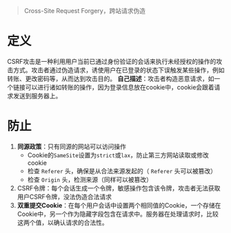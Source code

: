 > Cross-Site Request Forgery，跨站请求伪造
# 定义
CSRF攻击是一种利用用户当前已通过身份验证的会话来执行未经授权的操作的攻击方式。攻击者通过伪造请求，诱使用户在已登录的状态下误触发某些操作，例如转账、更改密码等，从而达到攻击目的。
**自己描述**：攻击者构造恶意请求，如一个链接可以进行诸如转账的操作，因为登录信息放在cookie中，cookie会跟着请求发送到服务器上。
# 防止
1. **同源政策**：只有同源的网站可以访问操作
   - Cookie的`SameSite`设置为`strict`或`lax`，防止第三方网站读取或修改cookie
   - 检查 `Referer` 头，确保是从合法来源发起的（ `Referer` 头可以被篡改）
   - 检查 `Origin` 头，检测来源（同样可以被篡改）
1. CSRF令牌：每个会话生成一个令牌，敏感操作包含该令牌，攻击者无法获取用户CSRF令牌，没法伪造合法请求
2. **双重提交Cookie**：在每个用户会话中设置两个相同值的Cookie，一个存储在Cookie中，另一个作为隐藏字段包含在请求中。服务器在处理请求时，比较这两个值，以确认请求的合法性。
